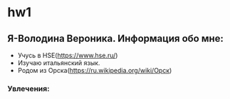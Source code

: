# hw1
## Я-Володина Вероника. Информация обо мне:
+ Учусь в HSE(https://www.hse.ru/)
+ Изучаю итальянский язык.
+ Родом из Орска(https://ru.wikipedia.org/wiki/Орск)
### Увлечения:
